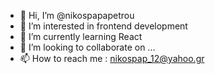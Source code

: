 - 👋 Hi, I’m @nikospapapetrou
- 👀 I’m interested in frontend development
- 🌱 I’m currently learning React
- 💞️ I’m looking to collaborate on ...
- 📫 How to reach me : nikospap_12@yahoo.gr

<!---
nikospapapetrou/nikospapapetrou is a ✨ special ✨ repository because its `README.md` (this file) appears on your GitHub profile.
You can click the Preview link to take a look at your changes.
--->
